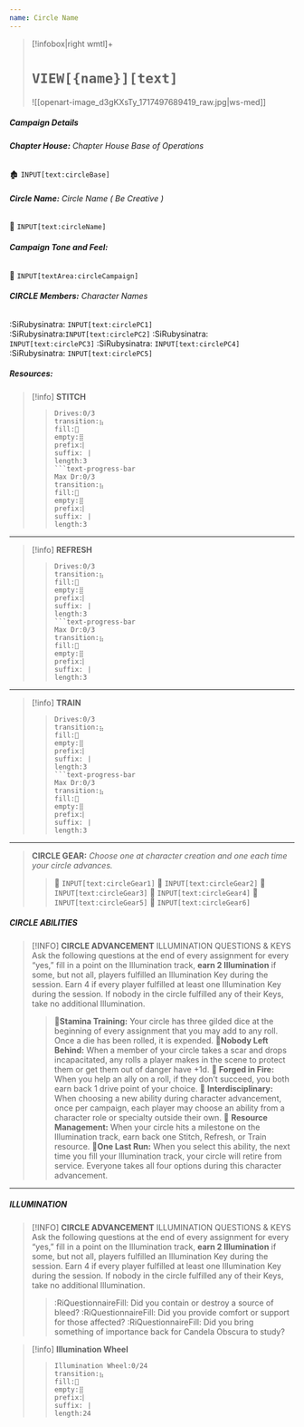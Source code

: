 ```yaml
---
name: Circle Name
---
```



> [!infobox|right wmtl]+
> # `VIEW[{name}][text]`
> ![[openart-image_d3gKXsTy_1717497689419_raw.jpg|ws-med]] 


##### **Campaign Details**

###### **Chapter House:** *Chapter House Base of Operations*
🏚 `INPUT[text:circleBase]` 

###### **Circle Name:** *Circle Name ( Be Creative )*
💠 `INPUT[text:circleName]` 

###### **Campaign Tone and Feel:**
💠 `INPUT[textArea:circleCampaign]` 

###### **CIRCLE Members:** *Character Names*
:SiRubysinatra: `INPUT[text:circlePC1]` :SiRubysinatra:`INPUT[text:circlePC2]`  :SiRubysinatra: `INPUT[text:circlePC3]`  :SiRubysinatra: `INPUT[text:circlePC4]`  :SiRubysinatra: `INPUT[text:circlePC5]`  


 ##### **Resources:** 

>[!info] **STITCH**  
> 
>> ```text-progress-bar
>> Drives:0/3
>> transition:⣦
>> fill:📗
>> empty:⣿
>> prefix:⎸
>> suffix:⎹
>> length:3
>> ```text-progress-bar
>>Max Dr:0/3
>> transition:⣦
>> fill:📗
>> empty:⣿
>> prefix:⎸
>> suffix:⎹
>> length:3
>> ```

---------

>[!info] **REFRESH**  
> 
>> ```text-progress-bar
>> Drives:0/3
>> transition:⣦
>> fill:📗
>> empty:⣿
>> prefix:⎸
>> suffix:⎹
>> length:3
>> ```text-progress-bar
>>Max Dr:0/3
>> transition:⣦
>> fill:📗
>> empty:⣿
>> prefix:⎸
>> suffix:⎹
>> length:3
>> ```

---------

>[!info] **TRAIN**  
> 
>> ```text-progress-bar
>> Drives:0/3
>> transition:⣦
>> fill:📗
>> empty:⣿
>> prefix:⎸
>> suffix:⎹
>> length:3
>> ```text-progress-bar
>>Max Dr:0/3
>> transition:⣦
>> fill:📗
>> empty:⣿
>> prefix:⎸
>> suffix:⎹
>> length:3
>> ```

---------

> **CIRCLE GEAR:** *Choose one at character creation and one each time your circle advances.*
>> 🔷 `INPUT[text:circleGear1]` 🔷 `INPUT[text:circleGear2]` 🔷 `INPUT[text:circleGear3]` 
>> 🔷 `INPUT[text:circleGear4]` 🔷 `INPUT[text:circleGear5]` 🔷 `INPUT[text:circleGear6]` 


##### CIRCLE ABILITIES

>[!INFO] **CIRCLE ADVANCEMENT**
> ILLUMINATION QUESTIONS & KEYS
>Ask the following questions at the end of every assignment for every “yes,” fill in a point on the Illumination track, **earn 2 Illumination** if some, but not all, players fulfilled an Illumination Key during the session. Earn 4 if every player fulfilled at least one Illumination Key during the session. If nobody in the circle fulfilled any of their Keys, take no additional Illumination.
>> 🔸**Stamina Training:** Your circle has three gilded dice at the beginning of every assignment that you may add to any roll. Once a die has been rolled, it is expended.
>> 🔸**Nobody Left Behind:** When a member of your circle takes a scar and drops incapacitated, any rolls a player makes in the scene to protect them or get them out of danger have +1d.
>> 🔸 **Forged in Fire:** When you help an ally on a roll, if they don’t succeed, you both earn back 1 drive point of your choice.
>> 🔸 **Interdisciplinary:** When choosing a new ability during character advancement, once per campaign, each player may choose an ability from a character role or specialty outside their own.
>> 🔸 **Resource Management:** When your circle hits a milestone on the Illumination track, earn back one Stitch, Refresh, or Train resource.
>> 🔸**One Last Run:** When you select this ability, the next time you fill your Illumination track, your circle will retire from service. Everyone takes all four options during this character advancement.


---------

##### ILLUMINATION

>[!INFO] **CIRCLE ADVANCEMENT**
> ILLUMINATION QUESTIONS & KEYS
>Ask the following questions at the end of every assignment for every “yes,” fill in a point on the Illumination track, **earn 2 Illumination** if some, but not all, players fulfilled an Illumination Key during the session. Earn 4 if every player fulfilled at least one Illumination Key during the session. If nobody in the circle fulfilled any of their Keys, take no additional Illumination.
>> :RiQuestionnaireFill: Did you contain or destroy a source of bleed?
>> :RiQuestionnaireFill: Did you provide comfort or support for those affected?
>> :RiQuestionnaireFill: Did you bring something of importance back for Candela Obscura to study?


>[!info] **Illumination Wheel**  
> 
>> ```text-progress-bar
>> Illumination Wheel:0/24
>> transition:⣦
>> fill:📗
>> empty:⣿
>> prefix:⎸
>> suffix:⎹
>> length:24





